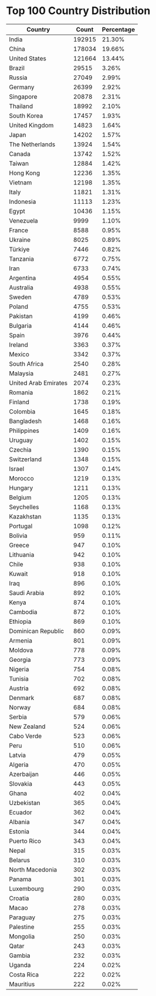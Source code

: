 # Top 100 Country Distribution
| Country | Count | Percentage |
|----|----|----|
| India | 192915 | 21.30% |
| China | 178034 | 19.66% |
| United States | 121664 | 13.44% |
| Brazil | 29515 | 3.26% |
| Russia | 27049 | 2.99% |
| Germany | 26399 | 2.92% |
| Singapore | 20878 | 2.31% |
| Thailand | 18992 | 2.10% |
| South Korea | 17457 | 1.93% |
| United Kingdom | 14823 | 1.64% |
| Japan | 14202 | 1.57% |
| The Netherlands | 13924 | 1.54% |
| Canada | 13742 | 1.52% |
| Taiwan | 12884 | 1.42% |
| Hong Kong | 12236 | 1.35% |
| Vietnam | 12198 | 1.35% |
| Italy | 11821 | 1.31% |
| Indonesia | 11113 | 1.23% |
| Egypt | 10436 | 1.15% |
| Venezuela | 9999 | 1.10% |
| France | 8588 | 0.95% |
| Ukraine | 8025 | 0.89% |
| Türkiye | 7446 | 0.82% |
| Tanzania | 6772 | 0.75% |
| Iran | 6733 | 0.74% |
| Argentina | 4954 | 0.55% |
| Australia | 4938 | 0.55% |
| Sweden | 4789 | 0.53% |
| Poland | 4755 | 0.53% |
| Pakistan | 4199 | 0.46% |
| Bulgaria | 4144 | 0.46% |
| Spain | 3976 | 0.44% |
| Ireland | 3363 | 0.37% |
| Mexico | 3342 | 0.37% |
| South Africa | 2540 | 0.28% |
| Malaysia | 2481 | 0.27% |
| United Arab Emirates | 2074 | 0.23% |
| Romania | 1862 | 0.21% |
| Finland | 1738 | 0.19% |
| Colombia | 1645 | 0.18% |
| Bangladesh | 1468 | 0.16% |
| Philippines | 1409 | 0.16% |
| Uruguay | 1402 | 0.15% |
| Czechia | 1390 | 0.15% |
| Switzerland | 1348 | 0.15% |
| Israel | 1307 | 0.14% |
| Morocco | 1219 | 0.13% |
| Hungary | 1211 | 0.13% |
| Belgium | 1205 | 0.13% |
| Seychelles | 1168 | 0.13% |
| Kazakhstan | 1135 | 0.13% |
| Portugal | 1098 | 0.12% |
| Bolivia | 959 | 0.11% |
| Greece | 947 | 0.10% |
| Lithuania | 942 | 0.10% |
| Chile | 938 | 0.10% |
| Kuwait | 918 | 0.10% |
| Iraq | 896 | 0.10% |
| Saudi Arabia | 892 | 0.10% |
| Kenya | 874 | 0.10% |
| Cambodia | 872 | 0.10% |
| Ethiopia | 869 | 0.10% |
| Dominican Republic | 860 | 0.09% |
| Armenia | 801 | 0.09% |
| Moldova | 778 | 0.09% |
| Georgia | 773 | 0.09% |
| Nigeria | 754 | 0.08% |
| Tunisia | 702 | 0.08% |
| Austria | 692 | 0.08% |
| Denmark | 687 | 0.08% |
| Norway | 684 | 0.08% |
| Serbia | 579 | 0.06% |
| New Zealand | 524 | 0.06% |
| Cabo Verde | 523 | 0.06% |
| Peru | 510 | 0.06% |
| Latvia | 479 | 0.05% |
| Algeria | 470 | 0.05% |
| Azerbaijan | 446 | 0.05% |
| Slovakia | 443 | 0.05% |
| Ghana | 402 | 0.04% |
| Uzbekistan | 365 | 0.04% |
| Ecuador | 362 | 0.04% |
| Albania | 347 | 0.04% |
| Estonia | 344 | 0.04% |
| Puerto Rico | 343 | 0.04% |
| Nepal | 315 | 0.03% |
| Belarus | 310 | 0.03% |
| North Macedonia | 302 | 0.03% |
| Panama | 301 | 0.03% |
| Luxembourg | 290 | 0.03% |
| Croatia | 280 | 0.03% |
| Macao | 278 | 0.03% |
| Paraguay | 275 | 0.03% |
| Palestine | 255 | 0.03% |
| Mongolia | 250 | 0.03% |
| Qatar | 243 | 0.03% |
| Gambia | 232 | 0.03% |
| Uganda | 224 | 0.02% |
| Costa Rica | 222 | 0.02% |
| Mauritius | 222 | 0.02% |
